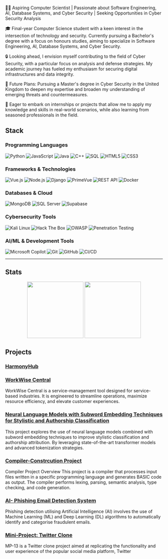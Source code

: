 👨‍💻 Aspiring Computer Scientist | Passionate about Software Engineering, AI, Database Systems, and Cyber Security | Seeking Opportunities in Cyber Security Analysis

🎓 Final-year Computer Science student with a keen interest in the intersection of technology and security. Currently pursuing a Bachelor's degree with a focus on honours studies, aiming to specialize in Software Engineering, AI, Database Systems, and Cyber Security.

🔒 Looking ahead, I envision myself contributing to the field of Cyber Security, with a particular focus on analysis and defense strategies. My academic journey has fueled my enthusiasm for securing digital infrastructures and data integrity.

🎯 Future Plans: Pursuing a Master's degree in Cyber Security in the United Kingdom to deepen my expertise and broaden my understanding of emerging threats and countermeasures.

💼 Eager to embark on internships or projects that allow me to apply my knowledge and skills in real-world scenarios, while also learning from seasoned professionals in the field.

## Stack

### Programming Languages
![Python](https://img.shields.io/badge/Python-3776AB?style=for-the-badge&logo=python&logoColor=white)
![JavaScript](https://img.shields.io/badge/JavaScript-F7DF1E?style=for-the-badge&logo=javascript&logoColor=black)
![Java](https://img.shields.io/badge/Java-ED8B00?style=for-the-badge&logo=java&logoColor=white)
![C++](https://img.shields.io/badge/C++-00599C?style=for-the-badge&logo=cplusplus&logoColor=white)
![SQL](https://img.shields.io/badge/SQL-4479A1?style=for-the-badge&logo=postgresql&logoColor=white)
![HTML5](https://img.shields.io/badge/HTML5-E34F26?style=for-the-badge&logo=html5&logoColor=white)
![CSS3](https://img.shields.io/badge/CSS3-1572B6?style=for-the-badge&logo=css3&logoColor=white)

### Frameworks & Technologies
![Vue.js](https://img.shields.io/badge/Vue.js-4FC08D?style=for-the-badge&logo=vuedotjs&logoColor=white)
![Node.js](https://img.shields.io/badge/Node.js-339933?style=for-the-badge&logo=nodedotjs&logoColor=white)
![Django](https://img.shields.io/badge/Django-092E20?style=for-the-badge&logo=django&logoColor=white)
![PrimeVue](https://img.shields.io/badge/PrimeVue-007ACC?style=for-the-badge&logo=vue.js&logoColor=white)
![REST API](https://img.shields.io/badge/REST_API-02569B?style=for-the-badge&logo=rest&logoColor=white)
![Docker](https://img.shields.io/badge/Docker-2496ED?style=for-the-badge&logo=docker&logoColor=white)

### Databases & Cloud
![MongoDB](https://img.shields.io/badge/MongoDB-47A248?style=for-the-badge&logo=mongodb&logoColor=white)
![SQL Server](https://img.shields.io/badge/SQL_Server-CC2927?style=for-the-badge&logo=microsoftsqlserver&logoColor=white)
![Supabase](https://img.shields.io/badge/Supabase-3ECF8E?style=for-the-badge&logo=supabase&logoColor=white)

### Cybersecurity Tools
![Kali Linux](https://img.shields.io/badge/Kali_Linux-557C94?style=for-the-badge&logo=kalilinux&logoColor=white)
![Hack The Box](https://img.shields.io/badge/Hack_The_Box-9FEF00?style=for-the-badge&logo=hackthebox&logoColor=black)
![OWASP](https://img.shields.io/badge/OWASP-000000?style=for-the-badge&logo=owasp&logoColor=white)
![Penetration Testing](https://img.shields.io/badge/Penetration_Testing-FF6B35?style=for-the-badge&logo=security&logoColor=white)

### AI/ML & Development Tools
![Microsoft Copilot](https://img.shields.io/badge/Microsoft_Copilot-0078D4?style=for-the-badge&logo=microsoft&logoColor=white)
![Git](https://img.shields.io/badge/Git-F05032?style=for-the-badge&logo=git&logoColor=white)
![GitHub](https://img.shields.io/badge/GitHub-181717?style=for-the-badge&logo=github&logoColor=white)
![CI/CD](https://img.shields.io/badge/CI%2FCD-4285F4?style=for-the-badge&logo=googlecloud&logoColor=white)

---

## Stats

<div align="center">
  <img height="180em" src="https://github-readme-stats.vercel.app/api?username=KumbiraiShonhiwa&show_icons=true&theme=tokyonight&include_all_commits=true&count_private=true"/>
  <img height="180em" src="https://github-readme-stats.vercel.app/api/top-langs/?username=KumbiraiShonhiwa&layout=compact&langs_count=8&theme=tokyonight"/>
</div>

## Projects
###  [HarmonyHub](https://github.com/KumbiraiShonhiwa/HarmonyHub)


### [WorkWise Central](https://github.com/COS301-SE-2024/WorkWise-Central)
WorkWise Central is a service-management tool designed for service-based industries. It is engineered to streamline operations, maximize resource efficiency, and elevate customer experiences.


### [Neural Language Models with Subword Embedding Techniques for Stylistic and Authorship Classification](https://github.com/KumbiraiShonhiwa/Neural-Language-Models-with-Subword-Embedding-Techniques-for-Stylistic-and-Authorship-Classification)
This project explores the use of neural language models combined with subword embedding techniques to improve stylistic classification and authorship attribution. By leveraging state-of-the-art transformer models and advanced tokenization strategies.

### [Compiler-Constrcution Project](https://github.com/KumbiraiShonhiwa/Compiler-project)

Compiler Project Overview This project is a compiler that processes input files written in a specific programming language and generates BASIC code as output. The compiler performs lexing, parsing, semantic analysis, type checking, and code generation.

### [AI- Phishing Email Detection System](https://github.com/KumbiraiShonhiwa/AI--Phishing-Email-Detection-System)
Phishing detection utilising Artificial Intelligence (AI) involves the use of Machine Learning (ML) and Deep Learning (DL) algorithms to automatically identify and categorise
fraudulent emails. 

### [Mini-Project: Twitter Clone](https://github.com/COS301-SE-2024/MiniProject13)
MP-13 is a Twitter clone project aimed at replicating the functionality and user experience of the popular social media platform, Twitter


